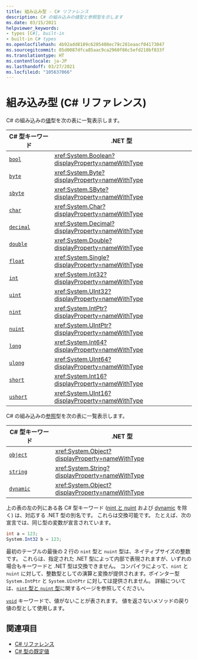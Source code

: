 ```yaml
---
title: 組み込み型 - C# リファレンス
description: C# の組み込みの値型と参照型を示します
ms.date: 03/15/2021
helpviewer_keywords:
- types [C#], built-in
- built-in C# types
ms.openlocfilehash: 4b92add8189c6205408ec78c281eaacf04173047
ms.sourcegitcommit: 05d0087dfca85aac9ca2960f86c5efd218bf833f
ms.translationtype: HT
ms.contentlocale: ja-JP
ms.lasthandoff: 03/27/2021
ms.locfileid: "105637066"
---
```

# <a name="built-in-types-c-reference"></a>組み込み型 (C# リファレンス)

C# の組み込みの[値](value-types.md)型を次の表に一覧表示します。

|C# 型キーワード|.NET 型|
|--------------|-------------------------|
|[`bool`](bool.md)|<xref:System.Boolean?displayProperty=nameWithType>|
|[`byte`](integral-numeric-types.md)|<xref:System.Byte?displayProperty=nameWithType>|
|[`sbyte`](integral-numeric-types.md)|<xref:System.SByte?displayProperty=nameWithType>|
|[`char`](char.md)|<xref:System.Char?displayProperty=nameWithType>|
|[`decimal`](floating-point-numeric-types.md)|<xref:System.Decimal?displayProperty=nameWithType>|
|[`double`](floating-point-numeric-types.md)|<xref:System.Double?displayProperty=nameWithType>|
|[`float`](floating-point-numeric-types.md)|<xref:System.Single?displayProperty=nameWithType>|
|[`int`](integral-numeric-types.md)|<xref:System.Int32?displayProperty=nameWithType>|
|[`uint`](integral-numeric-types.md)|<xref:System.UInt32?displayProperty=nameWithType>|
|[`nint`](nint-nuint.md)|<xref:System.IntPtr?displayProperty=nameWithType>|
|[`nuint`](nint-nuint.md)|<xref:System.UIntPtr?displayProperty=nameWithType>|
|[`long`](integral-numeric-types.md)|<xref:System.Int64?displayProperty=nameWithType>|
|[`ulong`](integral-numeric-types.md)|<xref:System.UInt64?displayProperty=nameWithType>|
|[`short`](integral-numeric-types.md)|<xref:System.Int16?displayProperty=nameWithType>|
|[`ushort`](integral-numeric-types.md)|<xref:System.UInt16?displayProperty=nameWithType>|

C# の組み込みの[参照](../keywords/reference-types.md)型を次の表に一覧表示します。

|C# 型キーワード|.NET 型|
|--------------|-------------------------|
|[`object`](reference-types.md#the-object-type)|<xref:System.Object?displayProperty=nameWithType>|
|[`string`](reference-types.md#the-string-type)|<xref:System.String?displayProperty=nameWithType>|
|[`dynamic`](reference-types.md#the-dynamic-type)|<xref:System.Object?displayProperty=nameWithType>|

上の表の左の列にある各 C# 型キーワード ([nint と nuint](nint-nuint.md) および [dynamic](reference-types.md#the-dynamic-type) を除く) は、対応する .NET 型の別名です。 これらは交換可能です。 たとえば、次の宣言では、同じ型の変数が宣言されています。

```csharp
int a = 123;
System.Int32 b = 123;
```

最初のテーブルの最後の 2 行の `nint` 型と `nuint` 型は、ネイティブサイズの整数です。 これらは、指定された .NET 型によって内部で表現されますが、いずれの場合もキーワードと .NET 型は交換できません。 コンパイラによって、`nint` と `nuint` に対して、整数型としての演算と変換が提供されます。ポインター型 `System.IntPtr` と `System.UIntPtr` に対しては提供されません。 詳細については、[`nint` 型と `nuint` 型](nint-nuint.md)に関するページを参照してください。

[`void`](void.md) キーワードで、値がないことが表されます。 値を返さないメソッドの戻り値の型として使用します。

## <a name="see-also"></a>関連項目

- [C# リファレンス](../index.md)
- [C# 型の既定値](default-values.md)
